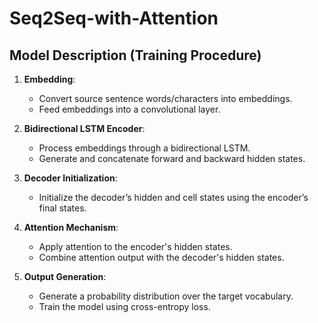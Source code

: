 # Seq2Seq-with-Attention

## Model Description (Training Procedure)

1. **Embedding**: 
   - Convert source sentence words/characters into embeddings.
   - Feed embeddings into a convolutional layer.

2. **Bidirectional LSTM Encoder**: 
   - Process embeddings through a bidirectional LSTM.
   - Generate and concatenate forward and backward hidden states.

3. **Decoder Initialization**: 
   - Initialize the decoder’s hidden and cell states using the encoder’s final states.

4. **Attention Mechanism**: 
   - Apply attention to the encoder's hidden states.
   - Combine attention output with the decoder's hidden states.

5. **Output Generation**: 
   - Generate a probability distribution over the target vocabulary.
   - Train the model using cross-entropy loss.
